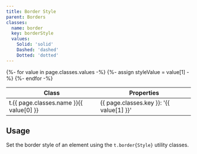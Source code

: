```yaml
---
title: Border Style
parent: Borders
classes:
  name: border
  key: borderStyle
  values:
    Solid: 'solid'
    Dashed: 'dashed'
    Dotted: 'dotted'
---
```


<table>
  <thead>
    <tr>
      <th>Class</th>
      <th colspan="2">Properties</th>
    </tr>
  </thead>
  <tbody>
    {%- for value in page.classes.values -%}
      <tr>
        <td>t.{{ page.classes.name }}{{ value[0] }}</td>
        <td>{{ page.classes.key }}: '{{ value[1] }}'</td>
        {%- assign styleValue = value[1] -%}
        <td><div style="border-width: 2px; border-style: {{ styleValue }}; border-color: black; height: 20px"></div></td>
      </tr>
    {%- endfor -%}
  </tbody>
</table>

## Usage

Set the border style of an element using the <code>t.border{Style}</code> utility classes.
